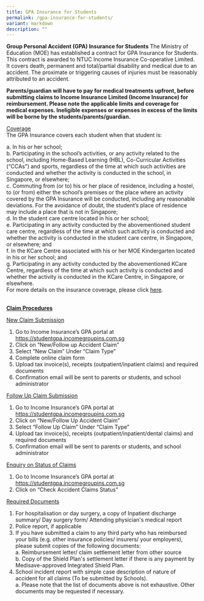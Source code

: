 ```yaml
---
title: GPA Insurance for Students
permalink: /gpa-insurance-for-students/
variant: markdown
description: ""
---
```

**Group Personal Accident (GPA) Insurance for Students**
The Ministry of Education (MOE) has established a contract for GPA Insurance for Students. This contract is awarded to NTUC Income Insurance Co-operative Limited. It covers death, permanent and total/partial disability and medical due to an accident. The proximate or triggering causes of injuries must be reasonably attributed to an accident.

**Parents/guardian will have to pay for medical treatments upfront, before submitting claims to Income Insurance Limited (Income Insurance) for reimbursement. Please note the applicable limits and coverage for medical expenses. Ineligible expenses or expenses in excess of the limits will be borne by the students/parents/guardian.**

<u>Coverage</u><br>
The GPA Insurance covers each student when that student is:

a.	In his or her school; <br>
b.	Participating in the school’s activities, or any activity related to the school, including Home-Based Learning (HBL), Co-Curricular Activities (“CCAs”) and sports, regardless of the time at which such activities are conducted and whether the activity is conducted in the school, in Singapore, or elsewhere; <br>
c.	Commuting from (or to) his or her place of residence, including a hostel, to (or from) either the school’s premises or the place where an activity covered by the GPA Insurance will be conducted, including any reasonable deviations. For the avoidance of doubt, the student’s place of residence may include a place that is not in Singapore; <br>
d.	In the student care centre located in his or her school; <br>
e.	Participating in any activity conducted by the abovementioned student care centre, regardless of the time at which such activity is conducted and whether the activity is conducted in the student care centre, in Singapore, or elsewhere; and <br>
f.	In the KCare Centre associated with his or her MOE Kindergarten located in his or her school; and <br>
g.	Participating in any activity conducted by the abovementioned KCare Centre, regardless of the time at which such activity is conducted and whether the activity is conducted in the KCare Centre, in Singapore, or elsewhere. <br>
For more details on the insurance coverage, please click [here](https://www.income.com.sg/group-insurance-for-schools-and-centres-and-moe/group-personal-accident-for-students). 
<br><br>


<u><b>Claim Procedures</b></u><br>

<u>New Claim Submission </u> <br>
1.	Go to Income Insurance’s GPA portal at https://studentgpa.incomegroupins.com.sg <br>
2.	Click on “New/Follow up Accident Claim” <br>
3.	Select “New Claim” Under “Claim Type” <br>
4.	Complete online claim form <br>
5.	Upload tax invoice(s), receipts (outpatient/inpatient claims) and required documents <br>
6.	Confirmation email will be sent to parents or students, and school administrator <br>

<u>Follow Up Claim Submission </u> <br>
1.	Go to Income Insurance’s GPA portal at https://studentgpa.incomegroupins.com.sg <br>
2.	Click on “New/Follow Up Accident Claim” <br>
3.	Select “Follow Up Claim” Under “Claim Type” <br>
4.	Upload tax invoice(s), receipts (outpatient/inpatient/dental claims) and required documents <br>
5.	Confirmation email will be sent to parents or students, and school administrator <br>

<u>Enquiry on Status of Claims </u> <br>
1.	Go to Income Insurance’s GPA portal at https://studentgpa.incomegroupins.com.sg <br>
2.	Click on “Check Accident Claims Status” <br>

<u>Required Documents </u> <br>
1.	For hospitalisation or day surgery, a copy of Inpatient discharge summary/ Day surgery form/ Attending physician's medical report <br>
2.	Police report, if applicable <br>
3.	If you have submitted a claim to any third party who has reimbursed your bills (e.g. other insurance policies/ insurers/ your employers), please submit copies of the following documents: <br>
a.	Reimbursement letter/ claim settlement letter from other source <br>
b.	Copy of the Shield Plan's settlement letter if there is any payment by Medisave-approved Integrated Shield Plan. <br>
4.	School incident report with simple case description of nature of accident for all claims (To be submitted by Schools). <br>
a.	Please note that the list of documents above is not exhaustive. Other documents may be requested if necessary.





